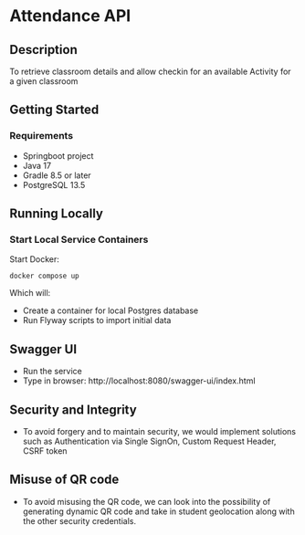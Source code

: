 # Attendance API

## Description
To retrieve classroom details and allow checkin for an available Activity for a given classroom

## Getting Started

### Requirements
* Springboot project
* Java 17
* Gradle 8.5 or later
* PostgreSQL 13.5

## Running Locally

### Start Local Service Containers

Start Docker:

```shell
docker compose up
```

Which will:

* Create a container for local Postgres database
* Run Flyway scripts to import initial data

## Swagger UI

* Run the service
* Type in browser: http://localhost:8080/swagger-ui/index.html

## Security and Integrity

* To avoid forgery and to maintain security, we would implement solutions such as Authentication via Single SignOn, Custom Request Header, CSRF token

## Misuse of QR code

* To avoid misusing the QR code, we can look into the possibility of generating dynamic QR code and take in student geolocation along with the other security credentials.